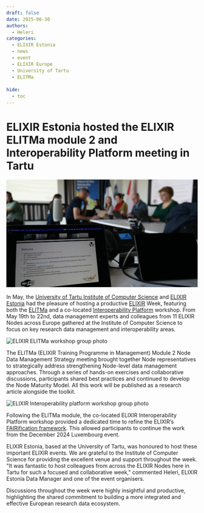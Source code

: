```yaml
---
draft: false
date: 2025-06-30
authors:
  - Heleri
categories:
  - ELIXIR Estonia
  - news
  - event
  - ELIXIR Europe
  - University of Tartu
  - ELITMa

hide:
  - toc
---
```


# ELIXIR Estonia hosted the ELIXIR ELITMa module 2 and Interoperability Platform meeting in Tartu

![ELIXIR ELITMa workshop](../../../assets/images/events/ELITMa_01.jpg)

In May, the [University of Tartu Institute of Computer Science](https://cs.ut.ee/en ) and [ELIXIR Estonia](https://elixir.ut.ee/) had the pleasure of hosting a productive [ELIXIR](https://elixir-europe.org/) Week, featuring both the [ELITMa](https://elixir-europe.org/platforms/training/elitma) and a co-located [Interoperability Platform](https://elixir-europe.org/platforms/interoperability) workshop. From May 19th to 22nd, data management experts and colleagues from 11 ELIXIR Nodes across Europe gathered at the Institute of Computer Science to focus on key research data management and interoperability areas.

<!-- more -->

![ELIXIR ELITMa workshop group photo](../../../assets/images/events/ELITMa_02.jpg)

The ELITMa (ELIXIR Training Programme in Management) Module 2 Node Data Management Strategy meeting brought together Node representatives to strategically address strengthening Node-level data management approaches. Through a series of hands-on exercises and collaborative discussions, participants shared best practices and continued to develop the Node Maturity Model. All this work will be published as a research article alongside the toolkit. 

![ELIXIR Interoperability platform workshop group photo](../../../assets/images/events/ELITMa_03.jpg)

Following the ELITMa module, the co-located ELIXIR Interoperability Platform workshop provided a dedicated time to refine the ELIXIR’s [FAIRification framework](https://faircookbook.elixir-europe.org/content/recipes/introduction/fairification-process.html). This allowed participants to continue the work from the December 2024 Luxembourg event.

ELIXIR Estonia, based at the University of Tartu, was honoured to host these important ELIXIR events. We are grateful to the Institute of Computer Science for providing the excellent venue and support throughout the week. "It was fantastic to host colleagues from across the ELIXIR Nodes here in Tartu for such a focused and collaborative week," commented Heleri, ELIXIR Estonia Data Manager and one of the event organisers. 

Discussions throughout the week were highly insightful and productive, highlighting the shared commitment to building a more integrated and effective European research data ecosystem.

